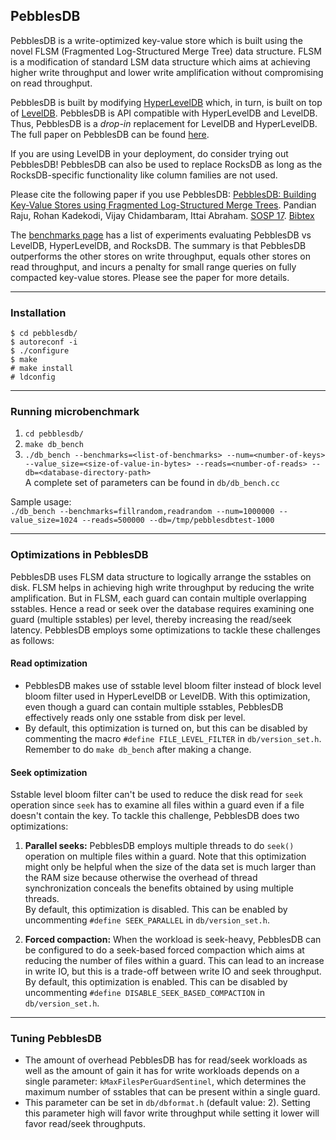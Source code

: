 ## PebblesDB

PebblesDB is a write-optimized key-value store which is built using
the novel FLSM (Fragmented Log-Structured Merge Tree) data
structure. FLSM is a modification of standard LSM data structure which
aims at achieving higher write throughput and lower write
amplification without compromising on read throughput.

PebblesDB is built by modifying
[HyperLevelDB](https://github.com/rescrv/HyperLevelDB) which, in turn,
is built on top of
[LevelDB](https://github.com/google/leveldb). PebblesDB is API
compatible with HyperLevelDB and LevelDB. Thus, PebblesDB is a
*drop-in* replacement for LevelDB and HyperLevelDB. The full paper on
PebblesDB can be found
[here](http://www.cs.utexas.edu/~vijay/papers/sosp17-pebblesdb.pdf
"PebblesDB SOSP'17").

If you are using LevelDB in your deployment, do consider trying out
PebblesDB! PebblesDB can also be used to replace RocksDB as long as
the RocksDB-specific functionality like column families are not used.

Please cite the following paper if you use PebblesDB: [PebblesDB:
Building Key-Value Stores using Fragmented Log-Structured Merge
Trees](http://www.cs.utexas.edu/~vijay/papers/sosp17-pebblesdb.pdf). Pandian
Raju, Rohan Kadekodi, Vijay Chidambaram, Ittai Abraham. [SOSP
17](https://www.sigops.org/sosp/sosp17/). [Bibtex](http://www.cs.utexas.edu/~vijay/bibtex/sosp17-pebblesdb.bib)

The [benchmarks
page](https://github.com/utsaslab/pebblesdb/blob/master/benchmark.md)
has a list of experiments evaluating PebblesDB vs LevelDB,
HyperLevelDB, and RocksDB. The summary is that PebblesDB outperforms
the other stores on write throughput, equals other stores on read
throughput, and incurs a penalty for small range queries on fully
compacted key-value stores. Please see the paper for more details.

 ___

### Installation
`$ cd pebblesdb/`  
`$ autoreconf -i`  
`$ ./configure`  
`$ make`  
`# make install`  
`# ldconfig`  

___

### Running microbenchmark
1. `cd pebblesdb/`  
2. `make db_bench`  
3. `./db_bench --benchmarks=<list-of-benchmarks> --num=<number-of-keys> --value_size=<size-of-value-in-bytes> --reads=<number-of-reads> --db=<database-directory-path>`  
A complete set of parameters can be found in `db/db_bench.cc`  

Sample usage:  
`./db_bench --benchmarks=fillrandom,readrandom --num=1000000 --value_size=1024 --reads=500000 --db=/tmp/pebblesdbtest-1000`

___

### Optimizations in PebblesDB
PebblesDB uses FLSM data structure to logically arrange the sstables on disk. FLSM helps in achieving high write throughput by reducing the write amplification. But in FLSM, each guard can contain multiple overlapping sstables. Hence a read or seek over the database requires examining one guard (multiple sstables) per level, thereby increasing the read/seek latency. PebblesDB employs some optimizations to tackle these challenges as follows:  

#### Read optimization
* PebblesDB makes use of sstable level bloom filter instead of block level bloom filter used in HyperLevelDB or LevelDB. With this optimization, even though a guard can contain multiple sstables, PebblesDB effectively reads only one sstable from disk per level.  
* By default, this optimization is turned on, but this can be disabled by commenting the macro `#define FILE_LEVEL_FILTER` in `db/version_set.h`. Remember to do `make db_bench` after making a change.  

#### Seek optimization
Sstable level bloom filter can't be used to reduce the disk read for `seek` operation since `seek` has to examine all files within a guard even if a file doesn't contain the key. To tackle this challenge, PebblesDB does two optimizations:
1. **Parallel seeks:** PebblesDB employs multiple threads to do `seek()` operation on multiple files within a guard. Note that this optimization might only be helpful when the size of the data set is much larger than the RAM size because otherwise the overhead of thread synchronization conceals the benefits obtained by using multiple threads.  
By default, this optimization is disabled. This can be enabled by uncommenting `#define SEEK_PARALLEL` in `db/version_set.h`.  

2. **Forced compaction:** When the workload is seek-heavy, PebblesDB
can be configured to do a seek-based forced compaction which aims at
reducing the number of files within a guard. This can lead to an
increase in write IO, but this is a trade-off between write IO and
seek throughput.  By default, this optimization is enabled. This can
be disabled by uncommenting `#define DISABLE_SEEK_BASED_COMPACTION` in
`db/version_set.h`.

___

### Tuning PebblesDB
* The amount of overhead PebblesDB has for read/seek workloads as well as the amount of gain it has for write workloads depends on a single parameter: `kMaxFilesPerGuardSentinel`, which determines the maximum number of sstables that can be present within a single guard.
* This parameter can be set in `db/dbformat.h` (default value: 2). Setting this parameter high will favor write throughput while setting it lower will favor read/seek throughputs.
